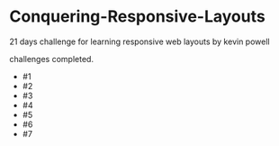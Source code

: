 # Conquering-Responsive-Layouts 

21 days challenge for learning responsive web layouts by kevin powell

challenges completed.
- #1
- #2
- #3
- #4
- #5
- #6
- #7
